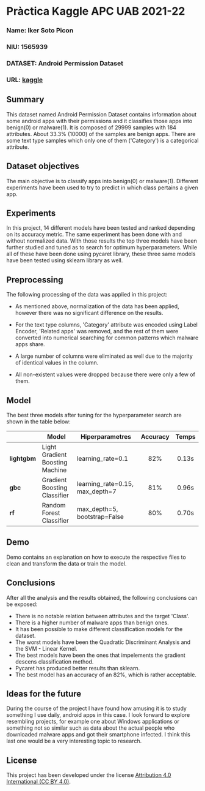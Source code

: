 # Pràctica Kaggle APC UAB 2021-22
### Name: Iker Soto Picon
### NIU: 1565939
### DATASET: Android Permission Dataset
### URL: [kaggle](https://www.kaggle.com/saurabhshahane/android-permission-dataset/code)

## Summary
This dataset named Android Permission Dataset contains information about some android apps with their permissions and it classifies those apps into benign(0) or malware(1).
It is composed of 29999 samples with 184 attributes. About 33.3% (10000) of the samples are benign apps. There are some text type samples which only one of them ('Category') is a categorical attribute. 

## Dataset objectives
The main objective is to classify apps into benign(0) or malware(1). Different experiments have been used to try to predict in which class pertains a given app.

## Experiments
In this project, 14 different models have been tested and ranked depending on its accuracy metric. The same experiment has been done with and without normalized data. With those results the top three models have been further studied and tuned as to search for optimum hyperparameters. While all of these have been done using pycaret library, these three same models have been tested using sklearn library as well. 

## Preprocessing
The following processing of the data was applied in this project:
 
 - As mentioned above, normalization of the data has been applied, however there was no significant difference on the results. 
 
 - For the text type columns, 'Category' attribute was encoded using Label Encoder, 'Related apps' was removed, and the rest of them were converted into numerical searching for common patterns which malware apps share. 
 
 - A large number of columns were eliminated as well due to the majority of identical values in the column. 
 
 - All non-existent values were dropped because there were only a few of them.
 
## Model
The best three models after tuning for the hyperparameter search are shown in the table below:

| |**Model** | **Hiperparametres** | **Accuracy** | **Temps** |
| -- | -- | -- | :--: | :--: |
| **lightgbm** | Light Gradient Boosting Machine | learning_rate=0.1 | 82% | 0.13s |
| **gbc** | Gradient Boosting Classifier | learning_rate=0.15, max_depth=7 | 81% | 0.96s |
| **rf** | Random Forest Classifier | max_depth=5, bootstrap=False | 80% | 0.70s |

## Demo
Demo contains an explanation on how to execute the respective files to clean and transform the data or train the model.

## Conclusions
After all the analysis and the results obtained, the following conclusions can be exposed:

 - There is no notable relation between attributes and the target 'Class'.
 - There is a higher number of malware apps than benign ones.
 - It has been possible to make different classification models for the dataset.
 - The worst models have been the Quadratic Discriminant Analysis and the SVM - Linear Kernel.
 - The best models have been the ones that impelements the gradient descens classification method.
 - Pycaret has produced better results than sklearn.
 - The best model has an accuracy of an 82%, which is rather acceptable.
 
## Ideas for the future
During the course of the project I have found how amusing it is to study something I use daily, android apps in this case. I look forward to explore resembling projects, for example one about Windows applications or something not so similar such as data about the actual people who downloaded malware apps and got their smartphone infected. I think this last one would be a very interesting topic to research.

## License
This project has been developed under the license [Attribution 4.0 International (CC BY 4.0)](https://creativecommons.org/licenses/by/4.0/).

